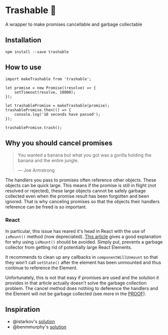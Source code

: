 # Trashable :put_litter_in_its_place:
A wrapper to make promises cancellable and garbage collectable

## Installation

```
npm install --save trashable
```

## How to use

```
import makeTrashable from 'trashable';

let promise = new Promise((resolve) => {
    setTimeout(resolve, 10000);
});

let trashablePromise = makeTrashable(promise);
trashablePromise.then(() => {
    console.log('10 seconds have passed');
});

trashablePromise.trash();
```

## Why you should cancel promises
> You wanted a banana but what you got was a gorilla holding the banana and the entire jungle.
>
>  — Joe Armstrong

The handlers you pass to promises often reference other objects. These objects can be quick large. This means if the promise is still in flight (not resolved or rejected), these large objects cannot be safely garbage collected even when the promise result has been forgotten and been ignored. That is why canceling promises so that the objects their handlers reference can be freed is so important.

### React

In particular, this issue has reared it's head in React with the use of `isMount()` method (now depreciated). [This article](https://reactjs.org/blog/2015/12/16/ismounted-antipattern.html) gives a good explanation for why using `isMount()` should be avoided. Simply put, prevents a garbage collector from getting rid of potentially large React Elements.

It recommends to clean up any callbacks in `componentWillUnmount` so that they won't call `setState()` after the element has been unmounted and thus continue to reference the Element.

Unfortunately, this is not that easy if promises are used and the solution it provides in that article actually doesn't solve the garbage collection problem. The cancel method does nothing to deference the handlers and the Element will not be garbage collected (see more in the [PROOF](PROOF.md)).

## Inspiration
* @istarkov's [solution](https://github.com/facebook/react/issues/5465#issuecomment-157888325)
* @benmmurphy's [solution](https://github.com/facebook/react/issues/5465#issuecomment-287161992)
